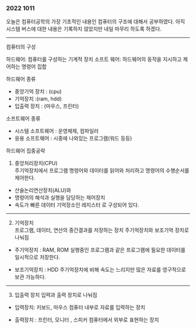 ### 2022 1011

오늘은 컴퓨터공학의 가장 기초적인 내용인 컴퓨터의 구조에 대해서 공부하였다.
아직 시스템 버스에 대한 내용은 기록하지 않았지만 내일 마무리 하도록 하겠다.

---  

컴퓨터의 구성

하드웨어: 컴퓨터를 구성하는 기계적 장치
소프트 웨어: 하드웨어의 동작을 지시하고 제어하는 명령어 집합

하드웨어 종류
- 중앙기억 장치 : (cpu)
- 기억장치 :(ram, hdd)
- 입출력 장치 : (마우스, 프린터)

소프트웨어 종류
- 시스템 소프트웨어 : 운영체제, 컴파일러
- 응용 소프트웨어 : 시중에 나와있는 프로그램(워드 등등)



하드웨어 집중공략

1. 중앙처리장치(CPU)  
주기억장치에서 프로그램 명령어와 데이터를 읽어와 처리하고 명령어의 수행순서를 제어한다.

- 산술논리연산장치(ALU)와
- 명령어의 해석과 실행을 담당하는 제어장치
- 속도가 빠른 데이터 기억장소인 레지스터
로 구성되어 있다.

---
  
2. 기억장치  
프로그램, 데이터, 연산의 중간결과를 저장하는 장치
주기억장치와 보조기억 장치로 나눠짐

- 주기억장치 : RAM, ROM
실행중인 프로그램과 같은 프로그램에 필요한 데이터를 일시적으로 저장한다.

- 보조기억장치 : HDD
주기억장치에 비해 속도는 느리지만 많은 자료를 영구적으로 보관 가능하다.  
---
3. 입출력 장치
입력과 출력 장치로 나눠짐

- 입력장치: 키보드,  마우스
컴퓨터 내부로 자료를 입력하는 장치

- 출력장치 : 프린터, 모니터 , 스피커
컴퓨터에서 외부로 표현하는 장치


